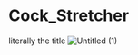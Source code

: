 # Cock_Stretcher
literally the title
![Untitled (1)](https://user-images.githubusercontent.com/69222741/218329318-df95462b-53a1-4c0e-8e88-1cf4de0d4bd9.gif)

